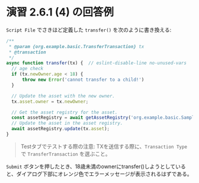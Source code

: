 # 演習 2.6.1 (4) の回答例

`Script File` でさきほど定義した `transfer()` を次のように書き換える:

```javascript
/**
 * @param {org.example.basic.TransferTransaction} tx
 * @transaction
 */
async function transfer(tx) {  // eslint-disable-line no-unused-vars
  // age check
  if (tx.newOwner.age < 18) {
      throw new Error('cannot transfer to a child!')
  }

  // Update the asset with the new owner.
  tx.asset.owner = tx.newOwner;

  // Get the asset registry for the asset.
  const assetRegistry = await getAssetRegistry('org.example.basic.SampleAsset');
  // Update the asset in the asset registry.
  await assetRegistry.update(tx.asset);
}
```

> Testタブでテストする際の注意: TXを送信する際に、`Transaction Type` で `TransferTransaction` を選ぶこと。

`Submit` ボタンを押したとき、18歳未満のownerにtransfer()しようとしていると、ダイアログ下部にオレンジ色でエラーメッセージが表示されるはずである。